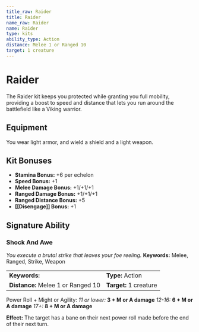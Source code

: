 ```yaml
---
title_raw: Raider
title: Raider
name_raw: Raider
name: Raider
type: kits
ability_type: Action
distance: Melee 1 or Ranged 10
target: 1 creature
---
```


# Raider

The Raider kit keeps you protected while granting you full mobility, providing a boost to speed and distance that lets you run around the battlefield like a Viking warrior.

## Equipment

You wear light armor, and wield a shield and a light weapon.

## Kit Bonuses

- **Stamina Bonus:** +6 per echelon
- **Speed Bonus:** +1
- **Melee Damage Bonus:** +1/+1/+1
- **Ranged Damage Bonus:** +1/+1/+1
- **Ranged Distance Bonus:** +5
- **[[Disengage]] Bonus:** +1

## Signature Ability

### Shock And Awe

*You execute a brutal strike that leaves your foe reeling.* **Keywords:** Melee, Ranged, Strike, Weapon

|                                    |                        |
| :--------------------------------- | :--------------------- |
| **Keywords:**                      | **Type:** Action       |
| **Distance:** Melee 1 or Ranged 10 | **Target:** 1 creature |

Power Roll + Might or Agility: *11 or lower:* **3 + M or A damage** *12-16:* **6 + M or A damage** *17+:* **8 + M or A damage**

**Effect:** The target has a bane on their next power roll made before the end of their next turn.

